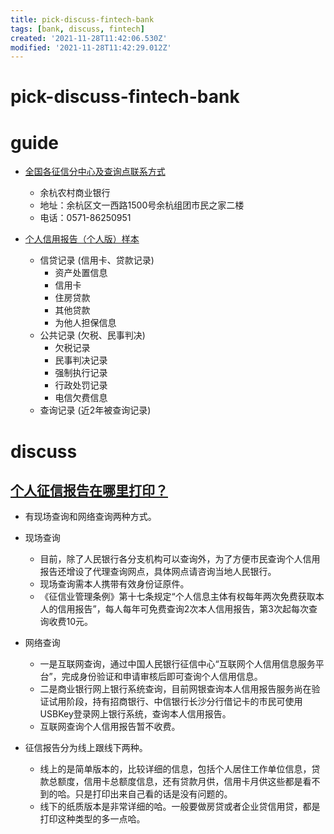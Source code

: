 ```yaml
---
title: pick-discuss-fintech-bank
tags: [bank, discuss, fintech]
created: '2021-11-28T11:42:06.530Z'
modified: '2021-11-28T11:42:29.012Z'
---
```


# pick-discuss-fintech-bank

# guide

- [全国各征信分中心及查询点联系方式](http://www.pbccrc.org.cn/zxzx/lxfs/lxfs.shtml)
  - 余杭农村商业银行
  - 地址：余杭区文一西路1500号余杭组团市民之家二楼
  - 电话：0571-86250951

- [个人信用报告（个人版）样本](http://www.pbccrc.org.cn/zxzx/grzx/201401/2141558a28cd4f8dae8e2a6e70728210.shtml)
  - 信贷记录 (信用卡、贷款记录)
    - 资产处置信息
    - 信用卡
    - 住房贷款
    - 其他贷款
    - 为他人担保信息
  - 公共记录 (欠税、民事判决)
    - 欠税记录
    - 民事判决记录
    - 强制执行记录
    - 行政处罚记录
    - 电信欠费信息
  - 查询记录 (近2年被查询记录)
# discuss

## 

## 

## 

## 

## [个人征信报告在哪里打印？](https://www.zhihu.com/question/334839664)

- 有现场查询和网络查询两种方式。
- 现场查询
  - 目前，除了人民银行各分支机构可以查询外，为了方便市民查询个人信用报告还增设了代理查询网点，具体网点请咨询当地人民银行。
  - 现场查询需本人携带有效身份证原件。
  - 《征信业管理条例》第十七条规定“个人信息主体有权每年两次免费获取本人的信用报告”，每人每年可免费查询2次本人信用报告，第3次起每次查询收费10元。
- 网络查询
  - 一是互联网查询，通过中国人民银行征信中心“互联网个人信用信息服务平台”，完成身份验证和申请审核后即可查询个人信用信息。
  - 二是商业银行网上银行系统查询，目前网银查询本人信用报告服务尚在验证试用阶段，持有招商银行、中信银行长沙分行借记卡的市民可使用USBKey登录网上银行系统，查询本人信用报告。
  - 互联网查询个人信用报告暂不收费。

- 征信报告分为线上跟线下两种。
  - 线上的是简单版本的，比较详细的信息，包括个人居住工作单位信息，贷款总额度，信用卡总额度信息，还有贷款月供，信用卡月供这些都是看不到的哈。只是打印出来自己看的话是没有问题的。
  - 线下的纸质版本是非常详细的哈。一般要做房贷或者企业贷信用贷，都是打印这种类型的多一点哈。

 
